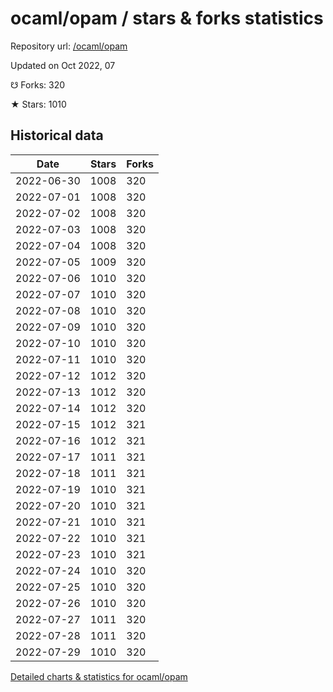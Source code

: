 # ocaml/opam / stars & forks statistics

Repository url: [/ocaml/opam](https://github.com/ocaml/opam)

Updated on Oct 2022, 07

☋ Forks: 320

★ Stars: 1010

## Historical data
| Date | Stars | Forks |
|------|-------|-------|
| 2022-06-30 | 1008 | 320 | 
| 2022-07-01 | 1008 | 320 | 
| 2022-07-02 | 1008 | 320 | 
| 2022-07-03 | 1008 | 320 | 
| 2022-07-04 | 1008 | 320 | 
| 2022-07-05 | 1009 | 320 | 
| 2022-07-06 | 1010 | 320 | 
| 2022-07-07 | 1010 | 320 | 
| 2022-07-08 | 1010 | 320 | 
| 2022-07-09 | 1010 | 320 | 
| 2022-07-10 | 1010 | 320 | 
| 2022-07-11 | 1010 | 320 | 
| 2022-07-12 | 1012 | 320 | 
| 2022-07-13 | 1012 | 320 | 
| 2022-07-14 | 1012 | 320 | 
| 2022-07-15 | 1012 | 321 | 
| 2022-07-16 | 1012 | 321 | 
| 2022-07-17 | 1011 | 321 | 
| 2022-07-18 | 1011 | 321 | 
| 2022-07-19 | 1010 | 321 | 
| 2022-07-20 | 1010 | 321 | 
| 2022-07-21 | 1010 | 321 | 
| 2022-07-22 | 1010 | 321 | 
| 2022-07-23 | 1010 | 321 | 
| 2022-07-24 | 1010 | 320 | 
| 2022-07-25 | 1010 | 320 | 
| 2022-07-26 | 1010 | 320 | 
| 2022-07-27 | 1011 | 320 | 
| 2022-07-28 | 1011 | 320 | 
| 2022-07-29 | 1010 | 320 | 


[Detailed charts & statistics for ocaml/opam](https://reviewgithub.com/rep/ocaml/opam)
